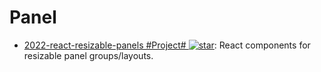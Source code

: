 # Panel

- [2022-react-resizable-panels #Project# ![star](https://img.shields.io/github/stars/bvaughn/react-resizable-panels)](https://github.com/bvaughn/react-resizable-panels): React components for resizable panel groups/layouts.
